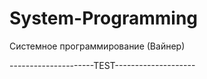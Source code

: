 # System-Programming
Системное программирование (Вайнер)

---------------------TEST--------------------